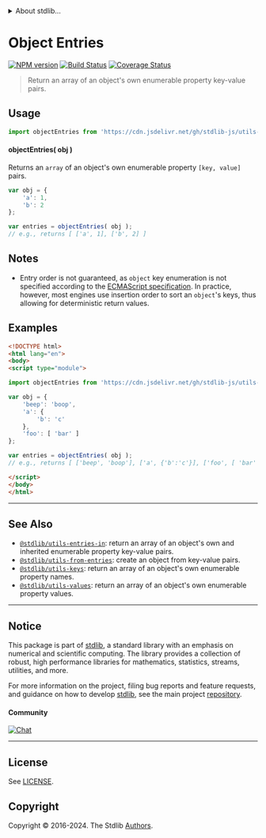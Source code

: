 <!--

@license Apache-2.0

Copyright (c) 2018 The Stdlib Authors.

Licensed under the Apache License, Version 2.0 (the "License");
you may not use this file except in compliance with the License.
You may obtain a copy of the License at

   http://www.apache.org/licenses/LICENSE-2.0

Unless required by applicable law or agreed to in writing, software
distributed under the License is distributed on an "AS IS" BASIS,
WITHOUT WARRANTIES OR CONDITIONS OF ANY KIND, either express or implied.
See the License for the specific language governing permissions and
limitations under the License.

-->


<details>
  <summary>
    About stdlib...
  </summary>
  <p>We believe in a future in which the web is a preferred environment for numerical computation. To help realize this future, we've built stdlib. stdlib is a standard library, with an emphasis on numerical and scientific computation, written in JavaScript (and C) for execution in browsers and in Node.js.</p>
  <p>The library is fully decomposable, being architected in such a way that you can swap out and mix and match APIs and functionality to cater to your exact preferences and use cases.</p>
  <p>When you use stdlib, you can be absolutely certain that you are using the most thorough, rigorous, well-written, studied, documented, tested, measured, and high-quality code out there.</p>
  <p>To join us in bringing numerical computing to the web, get started by checking us out on <a href="https://github.com/stdlib-js/stdlib">GitHub</a>, and please consider <a href="https://opencollective.com/stdlib">financially supporting stdlib</a>. We greatly appreciate your continued support!</p>
</details>

# Object Entries

[![NPM version][npm-image]][npm-url] [![Build Status][test-image]][test-url] [![Coverage Status][coverage-image]][coverage-url] <!-- [![dependencies][dependencies-image]][dependencies-url] -->

> Return an array of an object's own enumerable property key-value pairs.



<section class="usage">

## Usage

```javascript
import objectEntries from 'https://cdn.jsdelivr.net/gh/stdlib-js/utils-entries@esm/index.mjs';
```

#### objectEntries( obj )

Returns an `array` of an object's own enumerable property `[key, value]` pairs.

```javascript
var obj = {
    'a': 1,
    'b': 2
};

var entries = objectEntries( obj );
// e.g., returns [ ['a', 1], ['b', 2] ]
```

</section>

<!-- /.usage -->

<section class="notes">

## Notes

-   Entry order is not guaranteed, as `object` key enumeration is not specified according to the [ECMAScript specification][ecma-262-for-in]. In practice, however, most engines use insertion order to sort an `object`'s keys, thus allowing for deterministic return values.

</section>

<!-- /.notes -->

<section class="examples">

## Examples

<!-- eslint no-undef: "error" -->

```html
<!DOCTYPE html>
<html lang="en">
<body>
<script type="module">

import objectEntries from 'https://cdn.jsdelivr.net/gh/stdlib-js/utils-entries@esm/index.mjs';

var obj = {
    'beep': 'boop',
    'a': {
        'b': 'c'
    },
    'foo': [ 'bar' ]
};

var entries = objectEntries( obj );
// e.g., returns [ ['beep', 'boop'], ['a', {'b':'c'}], ['foo', [ 'bar' ]] ]

</script>
</body>
</html>
```

</section>

<!-- /.examples -->

<!-- Section for related `stdlib` packages. Do not manually edit this section, as it is automatically populated. -->

<section class="related">

* * *

## See Also

-   <span class="package-name">[`@stdlib/utils-entries-in`][@stdlib/utils/entries-in]</span><span class="delimiter">: </span><span class="description">return an array of an object's own and inherited enumerable property key-value pairs.</span>
-   <span class="package-name">[`@stdlib/utils-from-entries`][@stdlib/utils/from-entries]</span><span class="delimiter">: </span><span class="description">create an object from key-value pairs.</span>
-   <span class="package-name">[`@stdlib/utils-keys`][@stdlib/utils/keys]</span><span class="delimiter">: </span><span class="description">return an array of an object's own enumerable property names.</span>
-   <span class="package-name">[`@stdlib/utils-values`][@stdlib/utils/values]</span><span class="delimiter">: </span><span class="description">return an array of an object's own enumerable property values.</span>

</section>

<!-- /.related -->

<!-- Section for all links. Make sure to keep an empty line after the `section` element and another before the `/section` close. -->


<section class="main-repo" >

* * *

## Notice

This package is part of [stdlib][stdlib], a standard library with an emphasis on numerical and scientific computing. The library provides a collection of robust, high performance libraries for mathematics, statistics, streams, utilities, and more.

For more information on the project, filing bug reports and feature requests, and guidance on how to develop [stdlib][stdlib], see the main project [repository][stdlib].

#### Community

[![Chat][chat-image]][chat-url]

---

## License

See [LICENSE][stdlib-license].


## Copyright

Copyright &copy; 2016-2024. The Stdlib [Authors][stdlib-authors].

</section>

<!-- /.stdlib -->

<!-- Section for all links. Make sure to keep an empty line after the `section` element and another before the `/section` close. -->

<section class="links">

[npm-image]: http://img.shields.io/npm/v/@stdlib/utils-entries.svg
[npm-url]: https://npmjs.org/package/@stdlib/utils-entries

[test-image]: https://github.com/stdlib-js/utils-entries/actions/workflows/test.yml/badge.svg?branch=v0.2.0
[test-url]: https://github.com/stdlib-js/utils-entries/actions/workflows/test.yml?query=branch:v0.2.0

[coverage-image]: https://img.shields.io/codecov/c/github/stdlib-js/utils-entries/main.svg
[coverage-url]: https://codecov.io/github/stdlib-js/utils-entries?branch=main

<!--

[dependencies-image]: https://img.shields.io/david/stdlib-js/utils-entries.svg
[dependencies-url]: https://david-dm.org/stdlib-js/utils-entries/main

-->

[chat-image]: https://img.shields.io/gitter/room/stdlib-js/stdlib.svg
[chat-url]: https://app.gitter.im/#/room/#stdlib-js_stdlib:gitter.im

[stdlib]: https://github.com/stdlib-js/stdlib

[stdlib-authors]: https://github.com/stdlib-js/stdlib/graphs/contributors

[umd]: https://github.com/umdjs/umd
[es-module]: https://developer.mozilla.org/en-US/docs/Web/JavaScript/Guide/Modules

[deno-url]: https://github.com/stdlib-js/utils-entries/tree/deno
[deno-readme]: https://github.com/stdlib-js/utils-entries/blob/deno/README.md
[umd-url]: https://github.com/stdlib-js/utils-entries/tree/umd
[umd-readme]: https://github.com/stdlib-js/utils-entries/blob/umd/README.md
[esm-url]: https://github.com/stdlib-js/utils-entries/tree/esm
[esm-readme]: https://github.com/stdlib-js/utils-entries/blob/esm/README.md
[branches-url]: https://github.com/stdlib-js/utils-entries/blob/main/branches.md

[stdlib-license]: https://raw.githubusercontent.com/stdlib-js/utils-entries/main/LICENSE

[ecma-262-for-in]: https://262.ecma-international.org/5.1/#sec-12.6.4

<!-- <related-links> -->

[@stdlib/utils/entries-in]: https://github.com/stdlib-js/utils-entries-in/tree/esm

[@stdlib/utils/from-entries]: https://github.com/stdlib-js/utils-from-entries/tree/esm

[@stdlib/utils/keys]: https://github.com/stdlib-js/utils-keys/tree/esm

[@stdlib/utils/values]: https://github.com/stdlib-js/utils-values/tree/esm

<!-- </related-links> -->

</section>

<!-- /.links -->
